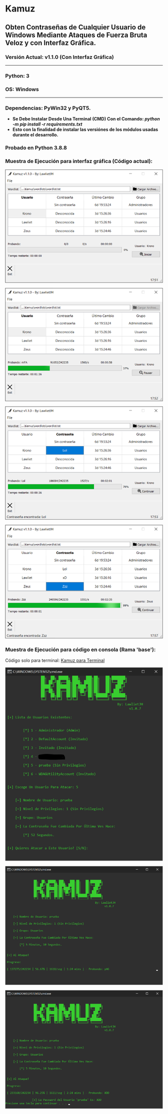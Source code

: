 # Kamuz
## Obten Contraseñas de Cualquier Usuario de Windows Mediante Ataques de Fuerza Bruta Veloz y con Interfaz Gráfica.
### Versión Actual: v1.1.0 (Con Interfaz Gráfica)
- - -
### Python: 3 
### OS: Windows
- - -
### Dependencias: PyWin32 y PyQT5.

  * __Se Debe Instalar Desde Una Terminal (CMD) Con el Comando: _python -m pip install -r requirements.txt___
  * __Esto con la finalidad de instalar las versiónes de los módulos usadas durante el desarrollo.__

### Probado en Python 3.8.8

### Muestra de Ejecución para interfaz gráfica (Código actual):

![menu_gui](imgs/menu-gui.png "Menu GUI")

![attack_init_gui](imgs/attack_init-gui.png "Init GUI")

![attack_end_gui](imgs/attack_end-gui.png "End GUI")

![attack_end_gui](imgs/all-passwords-gui.png "All Passwords GUI")




### Muestra de Ejecución para código en consola (Rama 'base'):

Código solo para terminal: [Kamuz para Terminal](https://github.com/LawlietJH/Kamuz/tree/base "Kamuz base, código base para consola.")

![menu](imgs/menu.png "Menu")

![attack_init](imgs/attack_init.png "Init")

![attack_end](imgs/attack_end.png "End")

